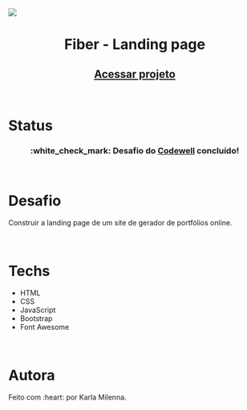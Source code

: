 <img src="Assets/gif-da-pagina.gif">
<h1 align="center">Fiber - Landing page</h1>


<h2 align="center"><a href="">Acessar projeto</a></h2><br>

# Status

<h3 align="center">:white_check_mark: Desafio do <a href="https://www.codewell.cc/">Codewell</a> concluído!</h3><br>

# Desafio

<p>Construir a landing page de um site de gerador de portfólios online.</p><br>

# Techs

- HTML
- CSS
- JavaScript
- Bootstrap
- Font Awesome
<br>

# Autora

<p>Feito com :heart: por <a>Karla Milenna</a>.</p>

